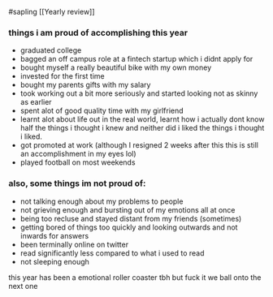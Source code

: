 #sapling 
[[Yearly review]]

### things i am proud of accomplishing this year

- graduated college
- bagged an off campus role at a fintech startup which i didnt apply for
- bought myself a really beautiful bike with my own money
- invested for the first time 
- bought my parents gifts with my salary 
- took working out a bit more seriously and started looking not as skinny as earlier
- spent alot of good quality time with my girlfriend
- learnt alot about life out in the real world, learnt how i actually dont know half the things i thought i knew and neither did i liked the things i thought i liked.
- got promoted at work (although I resigned 2 weeks after this this is still an accomplishment in my eyes lol)
- played football on most weekends


### also, some things im not proud of:
- not talking enough about my problems to people
- not grieving enough and bursting out of my emotions all at once
- being too recluse and stayed distant from my friends (sometimes)
- getting bored of things too quickly and looking outwards and not inwards for answers
- been terminally online on twitter
- read significantly less compared to what i used to read
- not sleeping enough

this year has been a emotional roller coaster tbh but fuck it we ball onto the next one

